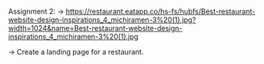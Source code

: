 Assignment 2:
-> https://restaurant.eatapp.co/hs-fs/hubfs/Best-restaurant-website-design-inspirations_4_michiramen-3%20(1).jpg?width=1024&name=Best-restaurant-website-design-inspirations_4_michiramen-3%20(1).jpg

-> Create a landing page for a restaurant.
